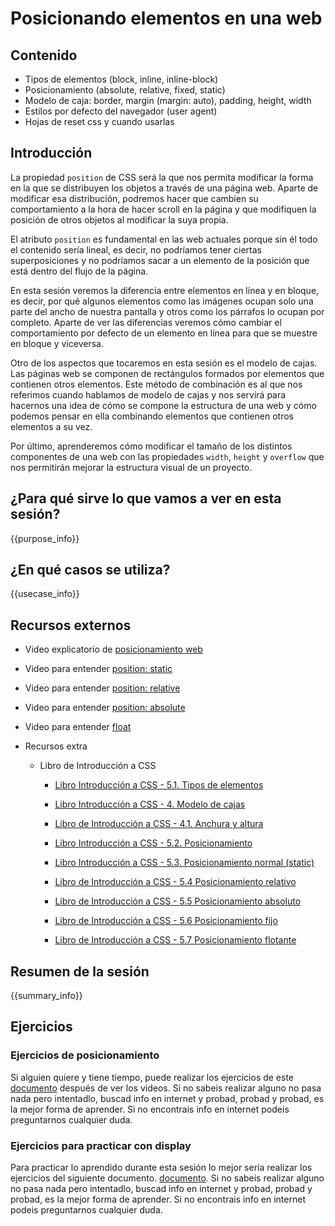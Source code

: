 # Posicionando elementos en una web

## Contenido

- Tipos de elementos (block, inline, inline-block)
- Posicionamiento (absolute, relative, fixed, static)
- Modelo de caja: border, margin (margin: auto), padding, height, width
- Estilos por defecto del navegador (user agent)
- Hojas de reset css y cuando usarlas

## Introducción

La propiedad `position` de CSS será la que nos permita modificar la forma en la que se distribuyen los objetos a través de una página web. Aparte de modificar esa distribución, podremos hacer que cambien su comportamiento a la hora de hacer scroll en la página y que modifiquen la posición de otros objetos al modificar la suya propia.

El atributo `position` es fundamental en las web actuales porque sin él todo el contenido sería lineal, es decir, no podríamos tener ciertas superposiciones y no podríamos sacar a un elemento de la posición que está dentro del flujo de la página.

En esta sesión veremos la diferencia entre elementos en línea y en bloque, es decir, por qué algunos elementos como las imágenes ocupan solo una parte del ancho de nuestra pantalla y otros como los párrafos lo ocupan por completo. Aparte de ver las diferencias veremos cómo cambiar el comportamiento por defecto de un elemento en línea para que se muestre en bloque y viceversa.

Otro de los aspectos que tocaremos en esta sesión es el modelo de cajas. Las páginas web se componen de rectángulos formados por elementos que contienen otros elementos. Este método de combinación es al que nos referimos cuando hablamos de modelo de cajas y nos servirá para hacernos una idea de cómo se compone la estructura de una web y cómo podemos pensar en ella combinando elementos que contienen otros elementos a su vez.

Por último, aprenderemos cómo modificar el tamaño de los distintos componentes de una web con las propiedades `width`, `height` y `overflow` que nos permitirán mejorar la estructura visual de un proyecto.


## ¿Para qué sirve lo que vamos a ver en esta sesión?

{{purpose_info}}


## ¿En qué casos se utiliza?

{{usecase_info}}


## Recursos externos

- Video explicatorio de [posicionamiento web](https://www.youtube.com/watch?v=13CbCpAnvYI)
- Video para entender [position: static](https://www.youtube.com/watch?v=whqnlupzpNk)
- Video para entender [position: relative](https://www.youtube.com/watch?v=X6lG1biGJa8)
- Video para entender [position: absolute](https://www.youtube.com/watch?v=wpuP2kCN6QE)
- Video para entender [float](https://www.youtube.com/watch?v=AoAy4jCFDDw)

- Recursos extra
  - Libro de Introducción a CSS
    - [Libro Introducción a CSS - 5.1. Tipos de elementos](https://librosweb.es/libro/css/capitulo_5/tipos_de_elementos.html)
    - [Libro Introducción a CSS - 4. Modelo de cajas](https://librosweb.es/libro/css/capitulo_4.html)
    - [Libro de Introducción a CSS - 4.1. Anchura y altura](https://librosweb.es/libro/css/capitulo_4/anchura_y_altura.html)


    - [Libro Introducción a CSS - 5.2. Posicionamiento](http://librosweb.es/libro/css/capitulo_5/posicionamiento.html)
    - [Libro Introducción a CSS - 5.3. Posicionamiento normal (static)](http://librosweb.es/libro/css/capitulo_5/posicionamiento_normal.html)
    - [Libro de Introducción a CSS - 5.4 Posicionamiento relativo](http://librosweb.es/libro/css/capitulo_5/posicionamiento_relativo.html)
    - [Libro de Introducción a CSS - 5.5 Posicionamiento absoluto](http://librosweb.es/libro/css/capitulo_5/posicionamiento_absoluto.html)
    - [Libro de Introducción a CSS - 5.6 Posicionamiento fijo](http://librosweb.es/libro/css/capitulo_5/posicionamiento_fijo.html)
    - [Libro de Introducción a CSS - 5.7 Posicionamiento flotante](http://librosweb.es/libro/css/capitulo_5/posicionamiento_flotante.html)


## Resumen de la sesión

{{summary_info}}


## Ejercicios

### Ejercicios de posicionamiento

Si alguien quiere y tiene tiempo, puede realizar los ejercicios de este [documento](https://docs.google.com/document/d/1gHr6tzosUXrBsVVubabaxprAxkT9HyjjpBfEAu9o6IQ/edit) después de ver los videos. Si no sabeis realizar alguno no pasa nada pero intentadlo, buscad info en internet y probad, probad y probad, es la mejor forma de aprender. Si no encontrais info en internet podeis preguntarnos cualquier duda.

### Ejercicios para practicar con display

Para practicar lo aprendido durante esta sesión lo mejor sería realizar los ejercicios del siguiente documento. [documento](https://docs.google.com/document/d/1Kzac6nQ-IGgrrHO24HQDcecsO0tkQ7RvSqfbjXeBqqw/edit?usp=sharing). Si no sabeis realizar alguno no pasa nada pero intentadlo, buscad info en internet y probad, probad y probad, es la mejor forma de aprender. Si no encontrais info en internet podeis preguntarnos cualquier duda.
